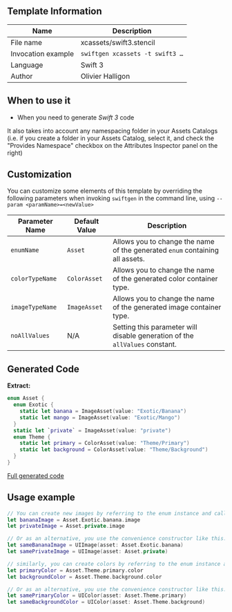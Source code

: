 ## Template Information

| Name      | Description       |
| --------- | ----------------- |
| File name | xcassets/swift3.stencil |
| Invocation example | `swiftgen xcassets -t swift3 …` |
| Language | Swift 3 |
| Author | Olivier Halligon |

## When to use it

- When you need to generate *Swift 3* code

It also takes into account any namespacing folder in your Assets Catalogs (i.e. if you create a folder in your Assets Catalog, select it, and check the "Provides Namespace" checkbox on the Attributes Inspector panel on the right)

## Customization

You can customize some elements of this template by overriding the following parameters when invoking `swiftgen` in the command line, using `--param <paramName>=<newValue>`

| Parameter Name | Default Value | Description |
| -------------- | ------------- | ----------- |
| `enumName` | `Asset` | Allows you to change the name of the generated `enum` containing all assets. |
| `colorTypeName` | `ColorAsset` | Allows you to change the name of the generated color container type. |
| `imageTypeName` | `ImageAsset` | Allows you to change the name of the generated image container type. |
| `noAllValues` | N/A | Setting this parameter will disable generation of the `allValues` constant. |

## Generated Code

**Extract:**

```swift
enum Asset {
  enum Exotic {
    static let banana = ImageAsset(value: "Exotic/Banana")
    static let mango = ImageAsset(value: "Exotic/Mango")
  }
  static let `private` = ImageAsset(value: "private")
  enum Theme {
  	static let primary = ColorAsset(value: "Theme/Primary")
  	static let background = ColorAsset(value: "Theme/Background")
  }
}
```

[Full generated code](https://github.com/SwiftGen/templates/blob/master/Tests/Expected/XCAssets/swift3-context-defaults.swift)

## Usage example

```swift
// You can create new images by referring to the enum instance and calling `.image` on it:
let bananaImage = Asset.Exotic.banana.image
let privateImage = Asset.private.image

// Or as an alternative, you use the convenience constructor like this:
let sameBananaImage = UIImage(asset: Asset.Exotic.banana)
let samePrivateImage = UIImage(asset: Asset.private)

// similarly, you can create colors by referring to the enum instance and calling `.color` on it:
let primaryColor = Asset.Theme.primary.color
let backgroundColor = Asset.Theme.background.color

// Or as an alternative, you use the convenience constructor like this:
let samePrimaryColor = UIColor(asset: Asset.Theme.primary)
let sameBackgroundColor = UIColor(asset: Asset.Theme.background)
```
